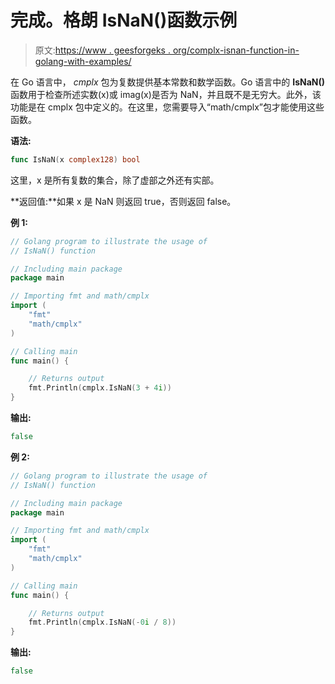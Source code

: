 # 完成。格朗 IsNaN()函数示例

> 原文:[https://www . geesforgeks . org/complx-isnan-function-in-golang-with-examples/](https://www.geeksforgeeks.org/complx-isnan-function-in-golang-with-examples/)

在 Go 语言中， *cmplx* 包为复数提供基本常数和数学函数。Go 语言中的 **IsNaN()** 函数用于检查所述实数(x)或 imag(x)是否为 NaN，并且既不是无穷大。此外，该功能是在 cmplx 包中定义的。在这里，您需要导入“math/cmplx”包才能使用这些函数。

**语法:**

```go
func IsNaN(x complex128) bool

```

这里，x 是所有复数的集合，除了虚部之外还有实部。

**返回值:**如果 x 是 NaN 则返回 true，否则返回 false。

**例 1:**

```go
// Golang program to illustrate the usage of
// IsNaN() function

// Including main package
package main

// Importing fmt and math/cmplx
import (
    "fmt"
    "math/cmplx"
)

// Calling main
func main() {

    // Returns output
    fmt.Println(cmplx.IsNaN(3 + 4i))
}
```

**输出:**

```go
false

```

**例 2:**

```go
// Golang program to illustrate the usage of
// IsNaN() function

// Including main package
package main

// Importing fmt and math/cmplx
import (
    "fmt"
    "math/cmplx"
)

// Calling main
func main() {

    // Returns output
    fmt.Println(cmplx.IsNaN(-0i / 8))
}
```

**输出:**

```go
false

```